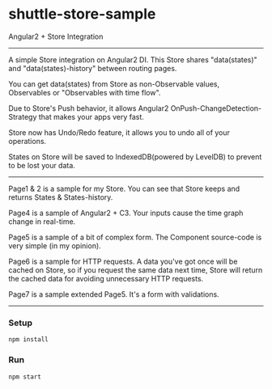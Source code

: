 # shuttle-store-sample
Angular2 + Store Integration

---

A simple Store integration on Angular2 DI. This Store shares "data(states)" and "data(states)-history" between routing pages.

You can get data(states) from Store as non-Observable values, Observables or "Observables with time flow". 

Due to Store's Push behavior, it allows Angular2 OnPush-ChangeDetection-Strategy that makes your apps very fast.

Store now has Undo/Redo feature, it allows you to undo all of your operations.

States on Store will be saved to IndexedDB(powered by LevelDB) to prevent to be lost your data. 

---

Page1 & 2 is a sample for my Store. You can see that Store keeps and returns States & States-history.

Page4 is a sample of Angular2 + C3. Your inputs cause the time graph change in real-time.

Page5 is a sample of a bit of complex form. The Component source-code is very simple (in my opinion).

Page6 is a sample for HTTP requests. A data you've got once will be cached on Store, so if you request the same data next time,
Store will return the cached data for avoiding unnecessary HTTP requests.

Page7 is a sample extended Page5. It's a form with validations.

---

### Setup
```
npm install
```

### Run
```
npm start
```